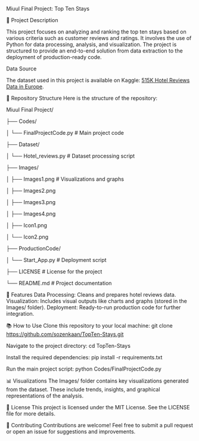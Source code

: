 Miuul Final Project: Top Ten Stays

📌 Project Description

This project focuses on analyzing and ranking the top ten stays based on various criteria such as customer reviews and ratings. It involves the use of Python for data processing, analysis, and visualization. The project is structured to provide an end-to-end solution from data extraction to the deployment of production-ready code.

Data Source

The dataset used in this project is available on Kaggle: [515K Hotel Reviews Data in Europe](https://www.kaggle.com/datasets/jiashenliu/515k-hotel-reviews-data-in-europe/data).


📁 Repository Structure
Here is the structure of the repository:

Miuul Final Project/

├── Codes/

│   └── FinalProjectCode.py       # Main project code

├── Dataset/

│   └── Hotel_reviews.py          # Dataset processing script

├── Images/

│   ├── Images1.png             # Visualizations and graphs

│   ├── Images2.png

│   ├── Images3.png

│   ├── Images4.png

│   ├── Icon1.png

│   └── Icon2.png

├── ProductionCode/

│   └── Start_App.py              # Deployment script

├── LICENSE                       # License for the project

└── README.md                     # Project documentation

🚀 Features
Data Processing: Cleans and prepares hotel reviews data.
Visualization: Includes visual outputs like charts and graphs (stored in the Images/ folder).
Deployment: Ready-to-run production code for further integration.

📚 How to Use
Clone this repository to your local machine:
git clone https://github.com/sozenkaan/TopTen-Stays.git

Navigate to the project directory:
cd TopTen-Stays

Install the required dependencies:
pip install -r requirements.txt

Run the main project script:
python Codes/FinalProjectCode.py

📊 Visualizations
The Images/ folder contains key visualizations generated from the dataset. These include trends, insights, and graphical representations of the analysis.

📄 License
This project is licensed under the MIT License. See the LICENSE file for more details.

🤝 Contributing
Contributions are welcome! Feel free to submit a pull request or open an issue for suggestions and improvements.

